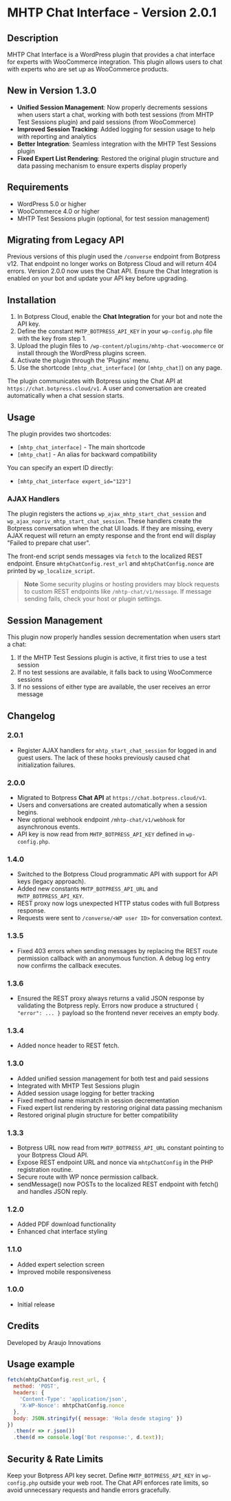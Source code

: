 # MHTP Chat Interface - Version 2.0.1

## Description
MHTP Chat Interface is a WordPress plugin that provides a chat interface for experts with WooCommerce integration. This plugin allows users to chat with experts who are set up as WooCommerce products.

## New in Version 1.3.0
- **Unified Session Management**: Now properly decrements sessions when users start a chat, working with both test sessions (from MHTP Test Sessions plugin) and paid sessions (from WooCommerce)
- **Improved Session Tracking**: Added logging for session usage to help with reporting and analytics
- **Better Integration**: Seamless integration with the MHTP Test Sessions plugin
- **Fixed Expert List Rendering**: Restored the original plugin structure and data passing mechanism to ensure experts display properly

## Requirements
- WordPress 5.0 or higher
- WooCommerce 4.0 or higher
- MHTP Test Sessions plugin (optional, for test session management)

## Migrating from Legacy API
Previous versions of this plugin used the `/converse` endpoint from Botpress v12. That endpoint no longer works on Botpress Cloud and will return 404 errors. Version 2.0.0 now uses the Chat API. Ensure the Chat Integration is enabled on your bot and update your API key before upgrading.

## Installation
1. In Botpress Cloud, enable the **Chat Integration** for your bot and note the API key.
2. Define the constant `MHTP_BOTPRESS_API_KEY` in your `wp-config.php` file with the key from step 1.
3. Upload the plugin files to `/wp-content/plugins/mhtp-chat-woocommerce` or install through the WordPress plugins screen.
4. Activate the plugin through the 'Plugins' menu.
5. Use the shortcode `[mhtp_chat_interface]` (or `[mhtp_chat]`) on any page.

The plugin communicates with Botpress using the Chat API at `https://chat.botpress.cloud/v1`. A user and conversation are created automatically when a chat session starts.


## Usage
The plugin provides two shortcodes:
- `[mhtp_chat_interface]` - The main shortcode
- `[mhtp_chat]` - An alias for backward compatibility

You can specify an expert ID directly:
- `[mhtp_chat_interface expert_id="123"]`

### AJAX Handlers
The plugin registers the actions `wp_ajax_mhtp_start_chat_session` and
`wp_ajax_nopriv_mhtp_start_chat_session`. These handlers create the Botpress
conversation when the chat UI loads. If they are missing, every AJAX request
will return an empty response and the front end will display "Failed to prepare
chat user".

The front-end script sends messages via `fetch` to the localized REST
endpoint. Ensure `mhtpChatConfig.rest_url` and `mhtpChatConfig.nonce` are
printed by `wp_localize_script`.

> **Note** Some security plugins or hosting providers may block requests to custom REST endpoints like `/mhtp-chat/v1/message`. If message sending fails, check your host or plugin settings.

## Session Management
This plugin now properly handles session decrementation when users start a chat:

1. If the MHTP Test Sessions plugin is active, it first tries to use a test session
2. If no test sessions are available, it falls back to using WooCommerce sessions
3. If no sessions of either type are available, the user receives an error message

## Changelog


### 2.0.1
- Register AJAX handlers for `mhtp_start_chat_session` for logged in and guest
  users. The lack of these hooks previously caused chat initialization failures.

### 2.0.0
- Migrated to Botpress **Chat API** at `https://chat.botpress.cloud/v1`.
- Users and conversations are created automatically when a session begins.
- New optional webhook endpoint `/mhtp-chat/v1/webhook` for asynchronous events.
- API key is now read from `MHTP_BOTPRESS_API_KEY` defined in `wp-config.php`.

### 1.4.0
- Switched to the Botpress Cloud programmatic API with support for API keys (legacy approach).
- Added new constants `MHTP_BOTPRESS_API_URL` and `MHTP_BOTPRESS_API_KEY`.
- REST proxy now logs unexpected HTTP status codes with full Botpress response.
- Requests were sent to `/converse/<WP user ID>` for conversation context.

### 1.3.5
- Fixed 403 errors when sending messages by replacing the REST route permission
  callback with an anonymous function. A debug log entry now confirms the
  callback executes.

### 1.3.6
- Ensured the REST proxy always returns a valid JSON response by validating the
  Botpress reply. Errors now produce a structured `{ "error": ... }` payload so
  the frontend never receives an empty body.

### 1.3.4
- Added nonce header to REST fetch.

### 1.3.0
- Added unified session management for both test and paid sessions
- Integrated with MHTP Test Sessions plugin
- Added session usage logging for better tracking
- Fixed method name mismatch in session decrementation
- Fixed expert list rendering by restoring original data passing mechanism
- Restored original plugin structure for better compatibility

### 1.3.3
- Botpress URL now read from `MHTP_BOTPRESS_API_URL` constant pointing to your Botpress Cloud API.
- Expose REST endpoint URL and nonce via `mhtpChatConfig` in the PHP registration routine.
- Secure route with WP nonce permission callback.
- sendMessage() now POSTs to the localized REST endpoint with fetch() and handles JSON reply.

### 1.2.0
- Added PDF download functionality
- Enhanced chat interface styling

### 1.1.0
- Added expert selection screen
- Improved mobile responsiveness

### 1.0.0
- Initial release

## Credits
Developed by Araujo Innovations

## Usage example
```js
fetch(mhtpChatConfig.rest_url, {
  method: 'POST',
  headers: {
    'Content-Type': 'application/json',
    'X-WP-Nonce': mhtpChatConfig.nonce
  },
  body: JSON.stringify({ message: 'Hola desde staging' })
})
  .then(r => r.json())
  .then(d => console.log('Bot response:', d.text));
```

## Security & Rate Limits
Keep your Botpress API key secret. Define `MHTP_BOTPRESS_API_KEY` in `wp-config.php` outside your web root. The Chat API enforces rate limits, so avoid unnecessary requests and handle errors gracefully.
